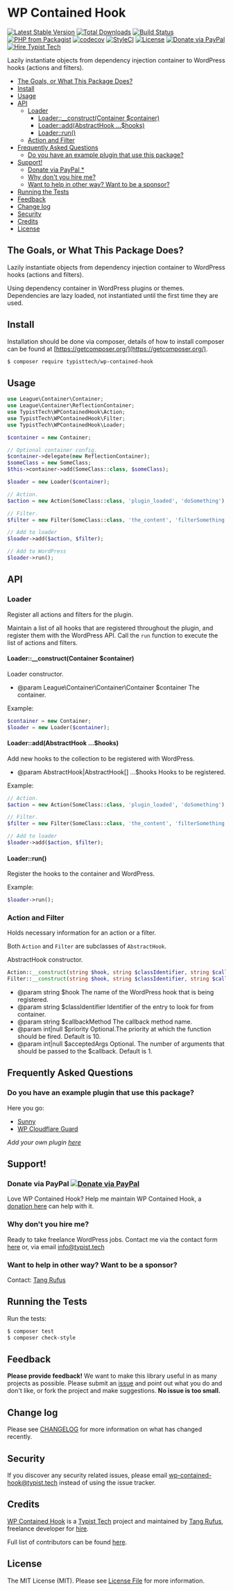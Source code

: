 # WP Contained Hook

[![Latest Stable Version](https://poser.pugx.org/typisttech/wp-contained-hook/v/stable)](https://packagist.org/packages/typisttech/wp-contained-hook)
[![Total Downloads](https://poser.pugx.org/typisttech/wp-contained-hook/downloads)](https://packagist.org/packages/typisttech/wp-contained-hook)
[![Build Status](https://travis-ci.org/TypistTech/wp-contained-hook.svg?branch=master)](https://travis-ci.org/TypistTech/wp-contained-hook)
[![PHP from Packagist](https://img.shields.io/packagist/php-v/typisttech/wp-contained-hook.svg)](https://packagist.org/packages/typisttech/wp-contained-hook)
[![codecov](https://codecov.io/gh/TypistTech/wp-contained-hook/branch/master/graph/badge.svg)](https://codecov.io/gh/TypistTech/wp-contained-hook)
[![StyleCI](https://styleci.io/repos/86774587/shield?branch=master)](https://styleci.io/repos/86774587)
[![License](https://poser.pugx.org/typisttech/wp-contained-hook/license)](https://packagist.org/packages/typisttech/wp-contained-hook)
[![Donate via PayPal](https://img.shields.io/badge/Donate-PayPal-blue.svg)](https://typist.tech/donate/wp-contained-hook/)
[![Hire Typist Tech](https://img.shields.io/badge/Hire-Typist%20Tech-ff69b4.svg)](https://typist.tech/contact/)

Lazily instantiate objects from dependency injection container to WordPress hooks (actions and filters).

<!-- START doctoc generated TOC please keep comment here to allow auto update -->
<!-- DON'T EDIT THIS SECTION, INSTEAD RE-RUN doctoc TO UPDATE -->


- [The Goals, or What This Package Does?](#the-goals-or-what-this-package-does)
- [Install](#install)
- [Usage](#usage)
- [API](#api)
  - [Loader](#loader)
    - [Loader::__construct(Container $container)](#loader__constructcontainer-container)
    - [Loader::add(AbstractHook ...$hooks)](#loaderaddabstracthook-hooks)
    - [Loader::run()](#loaderrun)
  - [Action and Filter](#action-and-filter)
- [Frequently Asked Questions](#frequently-asked-questions)
  - [Do you have an example plugin that use this package?](#do-you-have-an-example-plugin-that-use-this-package)
- [Support!](#support)
  - [Donate via PayPal *](#donate-via-paypal-)
  - [Why don't you hire me?](#why-dont-you-hire-me)
  - [Want to help in other way? Want to be a sponsor?](#want-to-help-in-other-way-want-to-be-a-sponsor)
- [Running the Tests](#running-the-tests)
- [Feedback](#feedback)
- [Change log](#change-log)
- [Security](#security)
- [Credits](#credits)
- [License](#license)

<!-- END doctoc generated TOC please keep comment here to allow auto update -->

## The Goals, or What This Package Does?

Lazily instantiate objects from dependency injection container to WordPress hooks (actions and filters).

Using dependency container in WordPress plugins or themes. Dependencies are lazy loaded, not instantiated until the first time they are used. 

## Install

Installation should be done via composer, details of how to install composer can be found at [https://getcomposer.org/](https://getcomposer.org/).

``` bash
$ composer require typisttech/wp-contained-hook
```

## Usage

```php
use League\Container\Container;
use League\Container\ReflectionContainer;
use TypistTech\WPContainedHook\Action;
use TypistTech\WPContainedHook\Filter;
use TypistTech\WPContainedHook\Loader;

$container = new Container;

// Optional container config. 
$container->delegate(new ReflectionContainer); 
$someClass = new SomeClass;
$this->container->add(SomeClass::class, $someClass);

$loader = new Loader($container);

// Action.
$action = new Action(SomeClass::class, 'plugin_loaded', 'doSomething');

// Filter.
$filter = new Filter(SomeClass::class, 'the_content', 'filterSomething');

// Add to loader
$loader->add($action, $filter);

// Add to WordPress
$loader->run();
```

## API

### Loader

Register all actions and filters for the plugin.

Maintain a list of all hooks that are registered throughout the plugin, and register them with the WordPress API. Call the `run` function to execute the list of actions and filters.

#### Loader::__construct(Container $container)

Loader constructor.

* @param League\Container\Container\Container $container The container.

Example:

```php
$container = new Container;
$loader = new Loader($container);
```

#### Loader::add(AbstractHook ...$hooks)

Add new hooks to the collection to be registered with WordPress.

* @param AbstractHook|AbstractHook[] ...$hooks Hooks to be registered.

Example:

```php
// Action.
$action = new Action(SomeClass::class, 'plugin_loaded', 'doSomething');

// Filter.
$filter = new Filter(SomeClass::class, 'the_content', 'filterSomething');

// Add to loader
$loader->add($action, $filter);
```

#### Loader::run()

Register the hooks to the container and WordPress.

Example:

```php
$loader->run();
```

### Action and Filter

Holds necessary information for an action or a filter.

Both `Action` and `Filter` are subclasses of `AbstractHook`.

AbstractHook constructor.

```php
Action::__construct(string $hook, string $classIdentifier, string $callbackMethod, int $priority = null, int $acceptedArgs = null)
Filter::__construct(string $hook, string $classIdentifier, string $callbackMethod, int $priority = null, int $acceptedArgs = null)
```

* @param string   $hook            The name of the WordPress hook that is being registered.
* @param string   $classIdentifier Identifier of the entry to look for from container.
* @param string   $callbackMethod  The callback method name.
* @param int|null $priority        Optional.The priority at which the function should be fired. Default is 10.
* @param int|null $acceptedArgs    Optional. The number of arguments that should be passed to the $callback. Default is 1.

## Frequently Asked Questions

### Do you have an example plugin that use this package?

Here you go: 

 * [Sunny](https://github.com/TypistTech/sunny)
 * [WP Cloudflare Guard](https://github.com/TypistTech/wp-cloudflare-guard)

*Add your own plugin [here](https://github.com/TypistTech/wp-contained-hook/edit/master/README.md)*

## Support!

### Donate via PayPal [![Donate via PayPal](https://img.shields.io/badge/Donate-PayPal-blue.svg)](https://typist.tech/donate/wp-conatined-hook/)

Love WP Contained Hook? Help me maintain WP Contained Hook, a [donation here](https://typist.tech/donate/wp-conatined-hook/) can help with it.

### Why don't you hire me?

Ready to take freelance WordPress jobs. Contact me via the contact form [here](https://typist.tech/contact/) or, via email [info@typist.tech](mailto:info@typist.tech)

### Want to help in other way? Want to be a sponsor?

Contact: [Tang Rufus](mailto:tangrufus@gmail.com)

## Running the Tests

Run the tests:

``` bash
$ composer test
$ composer check-style
```

## Feedback

**Please provide feedback!** We want to make this library useful in as many projects as possible.
Please submit an [issue](https://github.com/TypistTech/wp-contained-hook/issues/new) and point out what you do and don't like, or fork the project and make suggestions.
**No issue is too small.**

## Change log

Please see [CHANGELOG](CHANGELOG.md) for more information on what has changed recently.

## Security

If you discover any security related issues, please email wp-contained-hook@typist.tech instead of using the issue tracker.

## Credits

[WP Contained Hook](https://github.com/TypistTech/wp-contained-hook) is a [Typist Tech](https://typist.tech) project and maintained by [Tang Rufus](https://twitter.com/Tangrufus), freelance developer for [hire](https://typist.tech/contact/).

Full list of contributors can be found [here](https://github.com/TypistTech/wp-contained-hook/graphs/contributors).

## License

The MIT License (MIT). Please see [License File](LICENSE) for more information.
